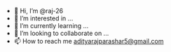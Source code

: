 - 👋 Hi, I’m @raj-26
- 👀 I’m interested in ...
- 🌱 I’m currently learning ...
- 💞️ I’m looking to collaborate on ...
- 📫 How to reach me adityarajparashar5@gmail.com

<!---
raj-26/raj-26 is a ✨ special ✨ repository because its `README.md` (this file) appears on your GitHub profile.
You can click the Preview link to take a look at your changes.
--->
